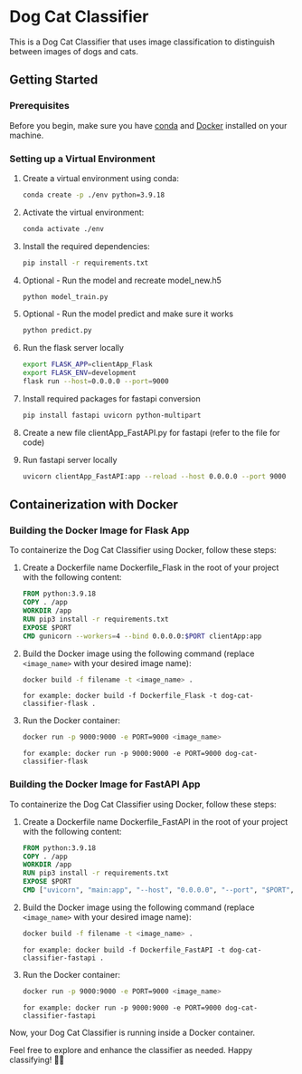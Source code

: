 # Dog Cat Classifier

This is a Dog Cat Classifier that uses image classification to distinguish between images of dogs and cats.

## Getting Started

### Prerequisites

Before you begin, make sure you have [conda](https://docs.conda.io/projects/conda/en/latest/user-guide/install/index.html) and [Docker](https://docs.docker.com/get-docker/) installed on your machine.

### Setting up a Virtual Environment

1. Create a virtual environment using conda:

    ```bash
    conda create -p ./env python=3.9.18
    ```

2. Activate the virtual environment:

    ```bash
    conda activate ./env
    ```

3. Install the required dependencies:

    ```bash
    pip install -r requirements.txt
    ```

4. Optional - Run the model and recreate model_new.h5
    ```bash
    python model_train.py
    ```
5. Optional - Run the model predict and make sure it works
    ```bash
    python predict.py
    ```
6. Run the flask server locally 
    ```bash
    export FLASK_APP=clientApp_Flask
    export FLASK_ENV=development
    flask run --host=0.0.0.0 --port=9000
    ```
7. Install required packages for fastapi conversion
    ```bash
    pip install fastapi uvicorn python-multipart
    ```
8. Create a new file clientApp_FastAPI.py for fastapi (refer to the file for code)
9. Run fastapi server locally
    ```bash
    uvicorn clientApp_FastAPI:app --reload --host 0.0.0.0 --port 9000
    ```

## Containerization with Docker

### Building the Docker Image for Flask App

To containerize the Dog Cat Classifier using Docker, follow these steps:

1. Create a Dockerfile name Dockerfile_Flask in the root of your project with the following content:

    ```dockerfile
    FROM python:3.9.18
    COPY . /app
    WORKDIR /app
    RUN pip3 install -r requirements.txt
    EXPOSE $PORT
    CMD gunicorn --workers=4 --bind 0.0.0.0:$PORT clientApp:app
    ```

2. Build the Docker image using the following command (replace `<image_name>` with your desired image name):

    ```bash
    docker build -f filename -t <image_name> .
    ```
    ```
    for example: docker build -f Dockerfile_Flask -t dog-cat-classifier-flask .
    ```
3. Run the Docker container:

    ```bash
    docker run -p 9000:9000 -e PORT=9000 <image_name>
    ```
    ```
    for example: docker run -p 9000:9000 -e PORT=9000 dog-cat-classifier-flask
    ```


### Building the Docker Image for FastAPI App

To containerize the Dog Cat Classifier using Docker, follow these steps:

1. Create a Dockerfile name Dockerfile_FastAPI in the root of your project with the following content:

    ```dockerfile
    FROM python:3.9.18
    COPY . /app
    WORKDIR /app
    RUN pip3 install -r requirements.txt
    EXPOSE $PORT
    CMD ["uvicorn", "main:app", "--host", "0.0.0.0", "--port", "$PORT", "--workers", "4"]
    ```

2. Build the Docker image using the following command (replace `<image_name>` with your desired image name):

    ```bash
    docker build -f filename -t <image_name> .
    ```
    ```
    for example: docker build -f Dockerfile_FastAPI -t dog-cat-classifier-fastapi .
    ```
3. Run the Docker container:

    ```bash
    docker run -p 9000:9000 -e PORT=9000 <image_name>
    ```
    ```
    for example: docker run -p 9000:9000 -e PORT=9000 dog-cat-classifier-fastapi
    ```

Now, your Dog Cat Classifier is running inside a Docker container.

Feel free to explore and enhance the classifier as needed. Happy classifying! 🐶🐱
